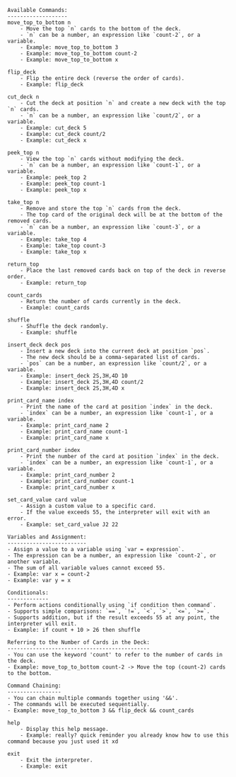     Available Commands:
    -------------------
    move_top_to_bottom n
        - Move the top `n` cards to the bottom of the deck.
        - `n` can be a number, an expression like `count-2`, or a variable.
        - Example: move_top_to_bottom 3
        - Example: move_top_to_bottom count-2
        - Example: move_top_to_bottom x

    flip_deck
        - Flip the entire deck (reverse the order of cards).
        - Example: flip_deck

    cut_deck n
        - Cut the deck at position `n` and create a new deck with the top `n` cards.
        - `n` can be a number, an expression like `count/2`, or a variable.
        - Example: cut_deck 5
        - Example: cut_deck count/2
        - Example: cut_deck x

    peek_top n
        - View the top `n` cards without modifying the deck.
        - `n` can be a number, an expression like `count-1`, or a variable.
        - Example: peek_top 2
        - Example: peek_top count-1
        - Example: peek_top x

    take_top n
        - Remove and store the top `n` cards from the deck.
        - The top card of the original deck will be at the bottom of the removed cards.
        - `n` can be a number, an expression like `count-3`, or a variable.
        - Example: take_top 4
        - Example: take_top count-3
        - Example: take_top x

    return_top
        - Place the last removed cards back on top of the deck in reverse order.
        - Example: return_top

    count_cards
        - Return the number of cards currently in the deck.
        - Example: count_cards

    shuffle
        - Shuffle the deck randomly.
        - Example: shuffle

    insert_deck deck pos
        - Insert a new deck into the current deck at position `pos`.
        - The new deck should be a comma-separated list of cards.
        - `pos` can be a number, an expression like `count/2`, or a variable.
        - Example: insert_deck 2S,3H,4D 10
        - Example: insert_deck 2S,3H,4D count/2
        - Example: insert_deck 2S,3H,4D x

    print_card_name index
        - Print the name of the card at position `index` in the deck.
        - `index` can be a number, an expression like `count-1`, or a variable.
        - Example: print_card_name 2
        - Example: print_card_name count-1
        - Example: print_card_name x

    print_card_number index
        - Print the number of the card at position `index` in the deck.
        - `index` can be a number, an expression like `count-1`, or a variable.
        - Example: print_card_number 2
        - Example: print_card_number count-1
        - Example: print_card_number x

    set_card_value card value
        - Assign a custom value to a specific card.
        - If the value exceeds 55, the interpreter will exit with an error.
        - Example: set_card_value J2 22

    Variables and Assignment:
    -------------------------
    - Assign a value to a variable using `var = expression`.
    - The expression can be a number, an expression like `count-2`, or another variable.
    - The sum of all variable values cannot exceed 55.
    - Example: var x = count-2
    - Example: var y = x

    Conditionals:
    -------------
    - Perform actions conditionally using `if condition then command`.
    - Supports simple comparisons: `==`, `!=`, `<`, `>`, `<=`, `>=`.
    - Supports addition, but if the result exceeds 55 at any point, the interpreter will exit.
    - Example: if count + 10 > 26 then shuffle

    Referring to the Number of Cards in the Deck:
    ---------------------------------------------
    - You can use the keyword 'count' to refer to the number of cards in the deck.
    - Example: move_top_to_bottom count-2 -> Move the top (count-2) cards to the bottom.

    Command Chaining:
    -----------------
    - You can chain multiple commands together using '&&'.
    - The commands will be executed sequentially.
    - Example: move_top_to_bottom 3 && flip_deck && count_cards

    help
        - Display this help message.
        - Example: really? quick reminder you already know how to use this command because you just used it xd

    exit
        - Exit the interpreter.
        - Example: exit
